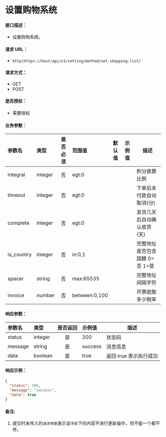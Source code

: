 # 设置购物系统

#### 接口描述：
- 设置购物系统。

#### 请求 URL：
- `http|https://host/api/v1/setting/method/set.shopping.list/`

#### 请求方式：
- GET
- POST

#### 是否授权：
- 需要授权

#### 业务参数：
|参数名|类型|是否必须|范围值|默认值|示例值|描述|
|:----|:---|:---:|:-----|:-----|:-----|-----|
|integral |integer |否 |egt:0 | | |积分换算比例 |
|timeout |integer |否 |egt:0 | | |下单后未付款自动取消(分) |
|complete |integer |否 |egt:0 | | |发货几天后自动确认收货(天) |
|is_country |integer |否 |in:0,1 | | |完整地址是否包含国籍 0=否 1=是 |
|spacer |string |否 |max:65535 | | |完整地址间隔字符 |
|invoice |number |否 |between:0,100 | | |开票收取多少税率 |

#### 响应参数：
|参数名|类型|是否返回|示例值|描述|
|:-----|:-----|:---:|:-----|-----|
|status |integer |是 |200 |状态码 |
|message |string |是 |success |消息信息 |
|data |boolean |是 |true |返回 true 表示执行成功 |

#### 响应示例：
```json
{
  "status": 200,
  "message": "success",
  "data": true
}
```

#### 备注:
1. 提交时未传入的`请求参数`表示该`字段`下的内容不进行更新操作，但不能一个都不传。